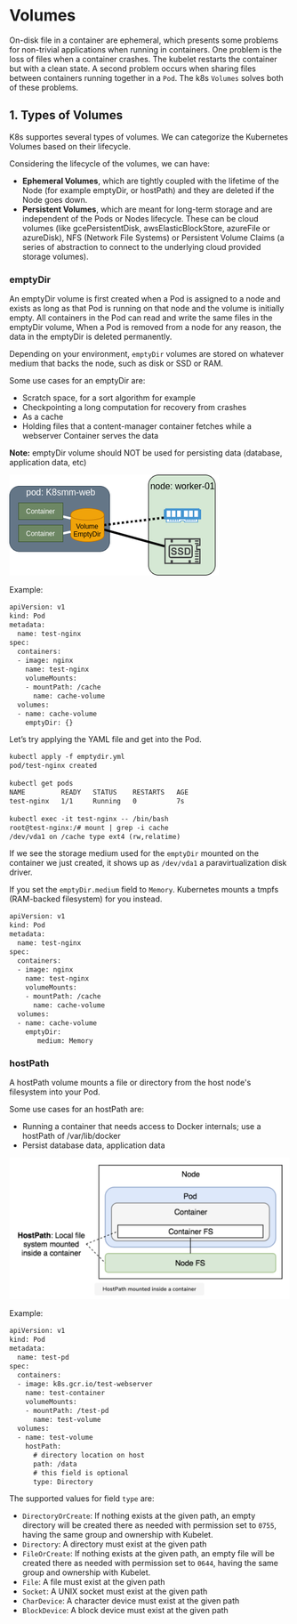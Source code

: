 # Volumes

On-disk file in a container are ephemeral, which presents some problems for non-trivial applications when running in containers. One problem is the loss of files when a container crashes. The kubelet restarts the container but with a clean state. A second problem occurs when sharing files between containers running together in a `Pod`. The k8s `Volumes` solves both of these problems.

## 1. Types of Volumes

K8s supportes several types of volumes. We can categorize the Kubernetes Volumes based on their lifecycle.

Considering the lifecycle of the volumes, we can have:

- **Ephemeral Volumes**, which are tightly coupled with the lifetime of the Node (for example emptyDir, or hostPath) and they are deleted if the Node goes down.
- **Persistent Volumes**, which are meant for long-term storage and are independent of the Pods or Nodes lifecycle. These can be cloud volumes (like gcePersistentDisk, awsElasticBlockStore, azureFile or azureDisk), NFS (Network File Systems) or Persistent Volume Claims (a series of abstraction to connect to the underlying cloud provided storage volumes).

### emptyDir

An emptyDir volume is first created when a Pod is assigned to a node and exists as long as that Pod is running on that node and the volume is initially empty.
All containers in the Pod can read and write the same files in the emptyDir volume, When a Pod is removed from a node for any reason, the data in the emptyDir is deleted permanently.

Depending on your environment, `emptyDir` volumes are stored on whatever medium that backs the node, such as disk or SSD or RAM.

Some use cases for an emptyDir are:

- Scratch space, for a sort algorithm for example
- Checkpointing a long computation for recovery from crashes
- As a cache
- Holding files that a content-manager container fetches while a webserver Container serves the data

**Note:** emptyDir volume should NOT be used for persisting data (database, application data, etc)

![](../../assets/images/kubernetes/empty_dir.png)

Example:

```
apiVersion: v1
kind: Pod
metadata:
  name: test-nginx
spec:
  containers:
  - image: nginx
    name: test-nginx
    volumeMounts:
    - mountPath: /cache
      name: cache-volume
  volumes:
  - name: cache-volume
    emptyDir: {}
```

Let’s try applying the YAML file and get into the Pod.

```
kubectl apply -f emptydir.yml
pod/test-nginx created

kubectl get pods
NAME         READY   STATUS    RESTARTS   AGE
test-nginx   1/1     Running   0          7s

kubectl exec -it test-nginx -- /bin/bash
root@test-nginx:/# mount | grep -i cache
/dev/vda1 on /cache type ext4 (rw,relatime)
```

If we see the storage medium used for the `emptyDir` mounted on the container we just created, it shows up as `/dev/vda1` a paravirtualization disk driver.

If you set the `emptyDir.medium` field to `Memory`. Kubernetes mounts a tmpfs (RAM-backed filesystem) for you instead.

```
apiVersion: v1
kind: Pod
metadata:
  name: test-nginx
spec:
  containers:
  - image: nginx
    name: test-nginx
    volumeMounts:
    - mountPath: /cache
      name: cache-volume
  volumes:
  - name: cache-volume
    emptyDir:
       medium: Memory
```

### hostPath

A hostPath volume mounts a file or directory from the host node's filesystem into your Pod.

Some use cases for an hostPath are:

- Running a container that needs access to Docker internals; use a hostPath of /var/lib/docker
- Persist database data, application data

![](../../assets/images/kubernetes/host_path.png)

Example:

```
apiVersion: v1
kind: Pod
metadata:
  name: test-pd
spec:
  containers:
  - image: k8s.gcr.io/test-webserver
    name: test-container
    volumeMounts:
    - mountPath: /test-pd
      name: test-volume
  volumes:
  - name: test-volume
    hostPath:
      # directory location on host
      path: /data
      # this field is optional
      type: Directory
```

The supported values for field `type` are:

- `DirectoryOrCreate`: If nothing exists at the given path, an empty directory will be created there as needed with permission set to `0755`, having the same group and ownership with Kubelet.
- `Directory`: A directory must exist at the given path
- `FileOrCreate`: If nothing exists at the given path, an empty file will be created there as needed with permission set to `0644`, having the same group and ownership with Kubelet.
- `File`: A file must exist at the given path
- `Socket`: A UNIX socket must exist at the given path
- `CharDevice`: A character device must exist at the given path
- `BlockDevice`: A block device must exist at the given path
